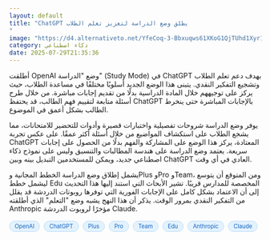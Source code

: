 ```yaml
---
layout: default
title: "ChatGPT يطلق وضع الدراسة لتعزيز تعلم الطلاب
"
image: "https://d4.alternativeto.net/YfeCoq-3-Bbxuqws61XKoG1QjTUhd1Xyr1LzRIly8ac/rs:fill:1520:760:0/g:ce:0:0/YWJzOi8vZGlzdC9jb250ZW50LzE3NTM4MjU3MzQzOTcucG5n.png"
category: ذكاء اصطناعي
date: 2025-07-29T21:35:36
---
```


أطلقت OpenAI وضع "الدراسة" (Study Mode) في ChatGPT بهدف دعم تعلم الطلاب وتشجيع التفكير النقدي. يتبنى هذا الوضع الجديد أسلوبًا مختلفًا في مساعدة الطلاب، حيث يركز على توجيههم خلال المادة الدراسية بدلًا من تقديم إجابات مباشرة. من خلال طرح أسئلة متابعة لتقييم فهم الطالب، قد يحتفظ ChatGPT بالإجابات المباشرة حتى ينخرط الطالب بشكل أعمق في الموضوع.

يوفر وضع الدراسة شروحات تفصيلية واختبارات قصيرة وأدوات للتحضير للامتحانات، مما يشجع الطلاب على استكشاف المواضيع من خلال أسئلة أكثر عمقًا. على عكس تجربة ChatGPT المعتادة، يركز هذا الوضع على المشاركة والفهم بدلًا من الحصول على إجابات سريعة. يعتمد وضع الدراسة على هندسة المطالبات والتنسيق وليس على نموذج ذكاء اصطناعي جديد، ويمكن للمستخدمين التبديل بينه وبين ChatGPT العادي في أي وقت.

يشمل إطلاق وضع الدراسة الخطط المجانية وPlus وPro وTeam، ومن المتوقع أن يتوسع ليشمل خطط Edu المخصصة للمدارس قريبًا. تشير الأبحاث التي استند إليها هذا التحديث إلى أن الاعتماد بشكل كامل على الإجابات الفورية التي توفرها روبوتات الدردشة قد يقلل من التفكير النقدي بمرور الوقت. يذكر أن هذا النهج يشبه وضع "التعلم" الذي أطلقته Anthropic مؤخرًا لروبوت الدردشة Claude.

<div style="margin-top:2px; margin-bottom:2px;"><a href="https://bidjadraft.github.io/?query=OpenAI" style="background:#e3f2fd; color:#1565c0; font-size:80%; border-radius:12px; padding:3px 10px; margin:2px 4px 2px 0; display:inline-block; border:1px solid #bbdefb; text-decoration:none;">OpenAI</a> <a href="https://bidjadraft.github.io/?query=ChatGPT" style="background:#e3f2fd; color:#1565c0; font-size:80%; border-radius:12px; padding:3px 10px; margin:2px 4px 2px 0; display:inline-block; border:1px solid #bbdefb; text-decoration:none;">ChatGPT</a> <a href="https://bidjadraft.github.io/?query=Plus" style="background:#e3f2fd; color:#1565c0; font-size:80%; border-radius:12px; padding:3px 10px; margin:2px 4px 2px 0; display:inline-block; border:1px solid #bbdefb; text-decoration:none;">Plus</a> <a href="https://bidjadraft.github.io/?query=Pro" style="background:#e3f2fd; color:#1565c0; font-size:80%; border-radius:12px; padding:3px 10px; margin:2px 4px 2px 0; display:inline-block; border:1px solid #bbdefb; text-decoration:none;">Pro</a> <a href="https://bidjadraft.github.io/?query=Team" style="background:#e3f2fd; color:#1565c0; font-size:80%; border-radius:12px; padding:3px 10px; margin:2px 4px 2px 0; display:inline-block; border:1px solid #bbdefb; text-decoration:none;">Team</a> <a href="https://bidjadraft.github.io/?query=Edu" style="background:#e3f2fd; color:#1565c0; font-size:80%; border-radius:12px; padding:3px 10px; margin:2px 4px 2px 0; display:inline-block; border:1px solid #bbdefb; text-decoration:none;">Edu</a> <a href="https://bidjadraft.github.io/?query=Anthropic" style="background:#e3f2fd; color:#1565c0; font-size:80%; border-radius:12px; padding:3px 10px; margin:2px 4px 2px 0; display:inline-block; border:1px solid #bbdefb; text-decoration:none;">Anthropic</a> <a href="https://bidjadraft.github.io/?query=Claude" style="background:#e3f2fd; color:#1565c0; font-size:80%; border-radius:12px; padding:3px 10px; margin:2px 4px 2px 0; display:inline-block; border:1px solid #bbdefb; text-decoration:none;">Claude</a></div><br><br>
